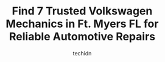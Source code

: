 ---
layout: ampstory
image: https://images.unsplash.com/photo-1596157783372-71ada8d5836b?ixlib=rb-4.0.3&ixid=MnwxMjA3fDB8MHxwaG90by1wYWdlfHx8fGVufDB8fHx8&auto=format&fit=crop&w=640&h=853&q=80
author: techidn
featured: false
description: Looking for reliable and skilled Volkswagen Mechanic in Ft. Myers FL, USA? Your search ends here with the 7 best Volkswagen Mechanic in town. With their expertise and commitment to deliverin
title: Find 7 Trusted Volkswagen Mechanics in Ft. Myers FL for Reliable Automotive Repairs
cover:
   title: Find 7 Trusted Volkswagen Mechanics in Ft. Myers FL for Reliable Automotive Repairs
   subtitle: Rickpate
   background: https://images.unsplash.com/photo-1596157783372-71ada8d5836b?ixlib=rb-4.0.3&ixid=MnwxMjA3fDB8MHxwaG90by1wYWdlfHx8fGVufDB8fHx8&auto=format&fit=crop&w=640&h=853&q=80

pages: 
 - layout: thirds
   top: <h1>#1 Volkswagen of Fort Myers Service Center</h1>
   bottom: "<p>This was my first visit to Fort Myers VW since we purchase the car.  I scheduled the appointment on line not knowing what to expect. at my arrival I was promptly greeted </p>"
   background: https://www.knot35.com/toplist/wp-content/uploads/2023/06/best-volkswagen-mechanic-1-in-ft-myers-fl-1685832339.jpeg
   backgroundblur: true
 - layout: thirds
   top: <h1>#2 Tills Import Car Clinic</h1>
   bottom: "<p>1830 Boy Scout Dr, Fort Myers, FL 33907, United States</p>"
   background: https://www.knot35.com/toplist/wp-content/uploads/2023/06/best-volkswagen-mechanic-2-in-ft-myers-fl-1685832339.jpeg
   cta:
      link: https://www.knot35.com/toplist/find-7-trusted-volkswagen-mechanics-in-ft-myers-fl-for-reliable-automotive-repairs/
      text: Find 7 Trusted Volkswagen Mechanics in Ft. Myers FL for Reliable Automotive Repairs
 - layout: thirds
   top: <h1>#3 VAP Motorsports</h1>
   bottom: "<p>4206 Fowler St, Fort Myers, FL 33901, United States</p>"
   background: https://www.knot35.com/toplist/wp-content/uploads/2023/06/best-volkswagen-mechanic-3-in-ft-myers-fl-1685832340.jpeg
   cta:
      link: https://www.knot35.com/toplist/find-7-trusted-volkswagen-mechanics-in-ft-myers-fl-for-reliable-automotive-repairs/
      text: Find 7 Trusted Volkswagen Mechanics in Ft. Myers FL for Reliable Automotive Repairs
 - layout: thirds
   top: <h1>#4 Napa Auto Care Centers of SWF</h1>
   bottom: "<p>11857 Metro Pkwy, Fort Myers, FL 33966, United States</p>"
   background: https://images.unsplash.com/photo-1496096265110-f83ad7f96608?ixlib=rb-4.0.3&ixid=MnwxMjA3fDB8MHxwaG90by1wYWdlfHx8fGVufDB8fHx8&auto=format&fit=crop&w=640&h=853&q=80
   cta:
      link: https://www.knot35.com/toplist/find-7-trusted-volkswagen-mechanics-in-ft-myers-fl-for-reliable-automotive-repairs/
      text: Find 7 Trusted Volkswagen Mechanics in Ft. Myers FL for Reliable Automotive Repairs
 - layout: thirds
   top: <h1>#5 Sweesys Automotive</h1>
   bottom: "<p>11000 Metro Pkwy #34, Fort Myers, FL 33966, United States</p>"
   background: https://images.unsplash.com/photo-1595364397663-fca4f075d796?ixlib=rb-4.0.3&ixid=MnwxMjA3fDB8MHxwaG90by1wYWdlfHx8fGVufDB8fHx8&auto=format&fit=crop&w=640&h=853&q=80
   cta:
      link: https://www.knot35.com/toplist/find-7-trusted-volkswagen-mechanics-in-ft-myers-fl-for-reliable-automotive-repairs/
      text: Find 7 Trusted Volkswagen Mechanics in Ft. Myers FL for Reliable Automotive Repairs
 - layout: thirds
   top: <h1>#6 Jordans Automotive & Electric</h1>
   bottom: "<p>6241 Metro Plantation Rd, Fort Myers, FL 33966, United States</p>"
   background: https://images.unsplash.com/photo-1489694553447-4c9339da310d?ixlib=rb-4.0.3&ixid=MnwxMjA3fDB8MHxwaG90by1wYWdlfHx8fGVufDB8fHx8&auto=format&fit=crop&w=640&h=853&q=80
   cta:
      link: https://www.knot35.com/toplist/find-7-trusted-volkswagen-mechanics-in-ft-myers-fl-for-reliable-automotive-repairs/
      text: Find 7 Trusted Volkswagen Mechanics in Ft. Myers FL for Reliable Automotive Repairs
 - layout: thirds
   top: <h1>#7 Automotive Technologies of SWFL</h1>
   bottom: "<p>1951 Custom Dr, Fort Myers, FL 33907, United States</p>"
   background: https://images.unsplash.com/photo-1515405295579-ba7b45403062?ixlib=rb-4.0.3&ixid=MnwxMjA3fDB8MHxwaG90by1wYWdlfHx8fGVufDB8fHx8&auto=format&fit=crop&w=640&h=853&q=80
   cta:
      link: https://www.knot35.com/toplist/find-7-trusted-volkswagen-mechanics-in-ft-myers-fl-for-reliable-automotive-repairs/
      text: Find 7 Trusted Volkswagen Mechanics in Ft. Myers FL for Reliable Automotive Repairs
 - layout: thirds
   middle: Continue reading...
   background: https://images.unsplash.com/photo-1541356665065-22676f35dd40?ixlib=rb-4.0.3&ixid=MnwxMjA3fDB8MHxwaG90by1wYWdlfHx8fGVufDB8fHx8&auto=format&fit=crop&w=640&h=853&q=80
   cta:
      link: https://www.knot35.com/toplist/find-7-trusted-volkswagen-mechanics-in-ft-myers-fl-for-reliable-automotive-repairs/
      text: Find 7 Trusted Volkswagen Mechanics in Ft. Myers FL for Reliable Automotive Repairs
      
---